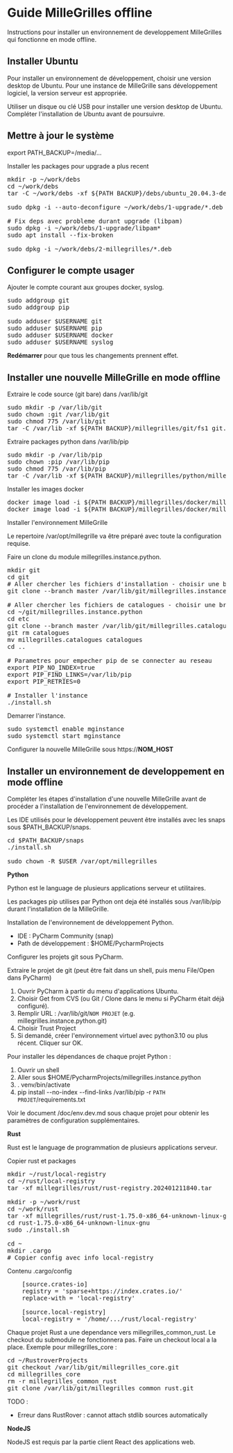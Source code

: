 # Guide MilleGrilles offline

Instructions pour installer un environnement de developpement MilleGrilles
qui fonctionne en mode offline.

## Installer Ubuntu

Pour installer un environnement de développement, choisir une version desktop de Ubuntu.
Pour une instance de MilleGrille sans développement logiciel, la version serveur est appropriée. 

Utiliser un disque ou clé USB pour installer une version desktop de Ubuntu.
Compléter l'installation de Ubuntu avant de poursuivre.

## Mettre à jour le système

export PATH_BACKUP=/media/...

Installer les packages pour upgrade a plus recent
<pre>
mkdir -p ~/work/debs
cd ~/work/debs
tar -C ~/work/debs -xf ${PATH BACKUP}/debs/ubuntu_20.04.3-desktop.amd64.*.tar

sudo dpkg -i --auto-deconfigure ~/work/debs/1-upgrade/*.deb

# Fix deps avec probleme durant upgrade (libpam)
sudo dpkg -i ~/work/debs/1-upgrade/libpam*
sudo apt install --fix-broken

sudo dpkg -i ~/work/debs/2-millegrilles/*.deb
</pre>

## Configurer le compte usager

Ajouter le compte courant aux groupes docker, syslog.

<pre>
sudo addgroup git
sudo addgroup pip

sudo adduser $USERNAME git
sudo adduser $USERNAME pip
sudo adduser $USERNAME docker
sudo adduser $USERNAME syslog
</pre>

**Redémarrer** pour que tous les changements prennent effet.

## Installer une nouvelle MilleGrille en mode offline

Extraire le code source (git bare) dans /var/lib/git
<pre>
sudo mkdir -p /var/lib/git
sudo chown :git /var/lib/git
sudo chmod 775 /var/lib/git
tar -C /var/lib -xf ${PATH BACKUP}/millegrilles/git/fs1_git.*.tar.gz
</pre>

Extraire packages python dans /var/lib/pip
<pre>
sudo mkdir -p /var/lib/pip
sudo chown :pip /var/lib/pip
sudo chmod 775 /var/lib/pip
tar -C /var/lib -xf ${PATH BACKUP}/millegrilles/python/millegrilles.deps.python_202401220825.tar
</pre>

Installer les images docker
<pre>
docker image load -i ${PATH BACKUP}/millegrilles/docker/millegrilles.catalogues.x86_64.202401210744.tar
docker image load -i ${PATH BACKUP}/millegrilles/docker/millegrilles.middleware.x86_64.202401210738.tar
</pre>

Installer l'environnement MilleGrille

Le repertoire /var/opt/millegrille va être préparé avec toute la configuration requise.

Faire un clone du module millegrilles.instance.python.

<pre>
mkdir git
cd git
# Aller chercher les fichiers d'installation - choisir une branch au besoin
git clone --branch master /var/lib/git/millegrilles.instance.python.git

# Aller chercher les fichiers de catalogues - choisir une branch au besoin
cd ~/git/millegrilles.instance.python
cd etc
git clone --branch master /var/lib/git/millegrilles.catalogues
git rm catalogues
mv millegrilles.catalogues catalogues
cd ..

# Parametres pour empecher pip de se connecter au reseau
export PIP_NO_INDEX=true
export PIP_FIND_LINKS=/var/lib/pip
export PIP_RETRIES=0

# Installer l'instance
./install.sh
</pre>

Demarrer l'instance.

<pre>
sudo systemctl enable mginstance
sudo systemctl start mginstance
</pre>

Configurer la nouvelle MilleGrille sous https://**NOM_HOST**

## Installer un environnement de developpement en mode offline

Compléter les étapes d'installation d'une nouvelle MilleGrille avant de procéder
a l'installation de l'environnement de développement.

Les IDE utilisés pour le développement peuvent être installés avec les snaps sous $PATH_BACKUP/snaps.

<pre>
cd $PATH_BACKUP/snaps
./install.sh

sudo chown -R $USER /var/opt/millegrilles
</pre>

**Python**

Python est le language de plusieurs applications serveur et utilitaires.

Les packages pip utilises par Python ont deja été installés sous /var/lib/pip durant
l'installation de la MilleGrille.

Installation de l'environnement de développement Python.

* IDE : PyCharm Community (snap)
* Path de développement : $HOME/PycharmProjects

Configurer les projets git sous PyCharm.

Extraire le projet de git (peut être fait dans un shell, puis menu File/Open dans PyCharm)
1. Ouvrir PyCharm à partir du menu d'applications Ubuntu.
2. Choisir Get from CVS (ou Git / Clone dans le menu si PyCharm était déjà configuré).
3. Remplir URL : /var/lib/git/`NOM PROJET`  (e.g. millegrilles.instance.python.git)
4. Choisir Trust Project
5. Si demandé, créer l'environnement virtuel avec python3.10 ou plus récent. Cliquer sur OK.

Pour installer les dépendances de chaque projet Python :

1. Ouvrir un shell
2. Aller sous $HOME/PycharmProjects/millegrilles.instance.python
3. . venv/bin/activate
5. pip install --no-index --find-links /var/lib/pip -r `PATH PROJET`/requirements.txt 

Voir le document /doc/env.dev.md sous chaque projet pour obtenir les paramètres de configuration supplémentaires.

**Rust**

Rust est le language de programmation de plusieurs applications serveur.

Copier rust et packages
<pre>
mkdir ~/rust/local-registry
cd ~/rust/local-registry
tar -xf millegrilles/rust/rust-registry.202401211840.tar

mkdir -p ~/work/rust
cd ~/work/rust
tar -xf millegrilles/rust/rust-1.75.0-x86_64-unknown-linux-gnu.tar.gz
cd rust-1.75.0-x86_64-unknown-linux-gnu
sudo ./install.sh

cd ~
mkdir .cargo
# Copier config avec info local-registry
</pre>

Contenu .cargo/config
<pre>
    [source.crates-io]
    registry = 'sparse+https://index.crates.io/'
    replace-with = 'local-registry'

    [source.local-registry]
    local-registry = '/home/.../rust/local-registry'
</pre>

Chaque projet Rust a une dependance vers millegrilles_common_rust. Le checkout du submodule ne fonctionnera pas.
Faire un checkout local a la place. Exemple pour millegrilles_core :

<pre>
cd ~/RustroverProjects
git checkout /var/lib/git/millegrilles_core.git
cd millegrilles_core
rm -r millegrilles_common_rust
git clone /var/lib/git/millegrilles_common_rust.git
</pre>

TODO :

* Erreur dans RustRover : cannot attach stdlib sources automatically

**NodeJS**

NodeJS est requis par la partie client React des applications web.

